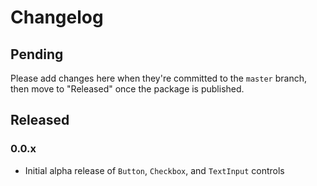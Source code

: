 # Changelog

## Pending

Please add changes here when they're committed to the `master` branch, then move to "Released" once the package is published.

## Released

### 0.0.x

* Initial alpha release of `Button`, `Checkbox`, and `TextInput` controls
